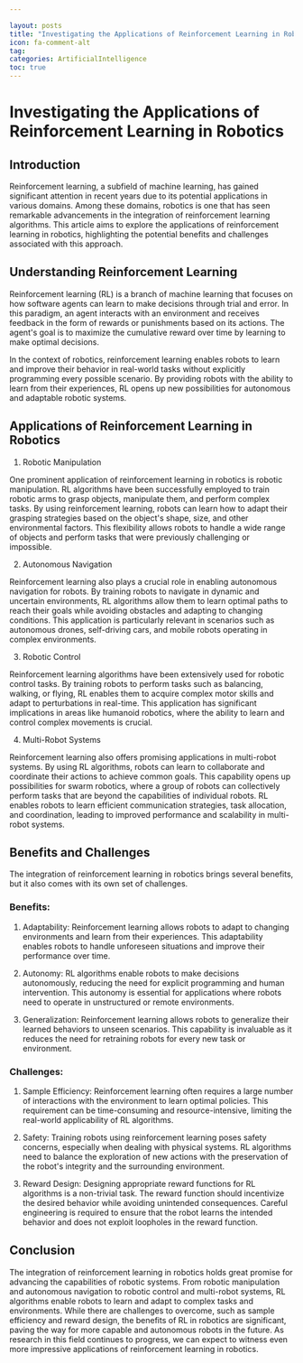 ```yaml
---

layout: posts
title: "Investigating the Applications of Reinforcement Learning in Robotics"
icon: fa-comment-alt
tag:      
categories: ArtificialIntelligence
toc: true
---
```




# Investigating the Applications of Reinforcement Learning in Robotics

## Introduction

Reinforcement learning, a subfield of machine learning, has gained significant attention in recent years due to its potential applications in various domains. Among these domains, robotics is one that has seen remarkable advancements in the integration of reinforcement learning algorithms. This article aims to explore the applications of reinforcement learning in robotics, highlighting the potential benefits and challenges associated with this approach.

## Understanding Reinforcement Learning

Reinforcement learning (RL) is a branch of machine learning that focuses on how software agents can learn to make decisions through trial and error. In this paradigm, an agent interacts with an environment and receives feedback in the form of rewards or punishments based on its actions. The agent's goal is to maximize the cumulative reward over time by learning to make optimal decisions.

In the context of robotics, reinforcement learning enables robots to learn and improve their behavior in real-world tasks without explicitly programming every possible scenario. By providing robots with the ability to learn from their experiences, RL opens up new possibilities for autonomous and adaptable robotic systems.

## Applications of Reinforcement Learning in Robotics

1. Robotic Manipulation

One prominent application of reinforcement learning in robotics is robotic manipulation. RL algorithms have been successfully employed to train robotic arms to grasp objects, manipulate them, and perform complex tasks. By using reinforcement learning, robots can learn how to adapt their grasping strategies based on the object's shape, size, and other environmental factors. This flexibility allows robots to handle a wide range of objects and perform tasks that were previously challenging or impossible.

2. Autonomous Navigation

Reinforcement learning also plays a crucial role in enabling autonomous navigation for robots. By training robots to navigate in dynamic and uncertain environments, RL algorithms allow them to learn optimal paths to reach their goals while avoiding obstacles and adapting to changing conditions. This application is particularly relevant in scenarios such as autonomous drones, self-driving cars, and mobile robots operating in complex environments.

3. Robotic Control

Reinforcement learning algorithms have been extensively used for robotic control tasks. By training robots to perform tasks such as balancing, walking, or flying, RL enables them to acquire complex motor skills and adapt to perturbations in real-time. This application has significant implications in areas like humanoid robotics, where the ability to learn and control complex movements is crucial.

4. Multi-Robot Systems

Reinforcement learning also offers promising applications in multi-robot systems. By using RL algorithms, robots can learn to collaborate and coordinate their actions to achieve common goals. This capability opens up possibilities for swarm robotics, where a group of robots can collectively perform tasks that are beyond the capabilities of individual robots. RL enables robots to learn efficient communication strategies, task allocation, and coordination, leading to improved performance and scalability in multi-robot systems.

## Benefits and Challenges

The integration of reinforcement learning in robotics brings several benefits, but it also comes with its own set of challenges.

### Benefits:

1. Adaptability: Reinforcement learning allows robots to adapt to changing environments and learn from their experiences. This adaptability enables robots to handle unforeseen situations and improve their performance over time.

2. Autonomy: RL algorithms enable robots to make decisions autonomously, reducing the need for explicit programming and human intervention. This autonomy is essential for applications where robots need to operate in unstructured or remote environments.

3. Generalization: Reinforcement learning allows robots to generalize their learned behaviors to unseen scenarios. This capability is invaluable as it reduces the need for retraining robots for every new task or environment.

### Challenges:

1. Sample Efficiency: Reinforcement learning often requires a large number of interactions with the environment to learn optimal policies. This requirement can be time-consuming and resource-intensive, limiting the real-world applicability of RL algorithms.

2. Safety: Training robots using reinforcement learning poses safety concerns, especially when dealing with physical systems. RL algorithms need to balance the exploration of new actions with the preservation of the robot's integrity and the surrounding environment.

3. Reward Design: Designing appropriate reward functions for RL algorithms is a non-trivial task. The reward function should incentivize the desired behavior while avoiding unintended consequences. Careful engineering is required to ensure that the robot learns the intended behavior and does not exploit loopholes in the reward function.

## Conclusion

The integration of reinforcement learning in robotics holds great promise for advancing the capabilities of robotic systems. From robotic manipulation and autonomous navigation to robotic control and multi-robot systems, RL algorithms enable robots to learn and adapt to complex tasks and environments. While there are challenges to overcome, such as sample efficiency and reward design, the benefits of RL in robotics are significant, paving the way for more capable and autonomous robots in the future. As research in this field continues to progress, we can expect to witness even more impressive applications of reinforcement learning in robotics.